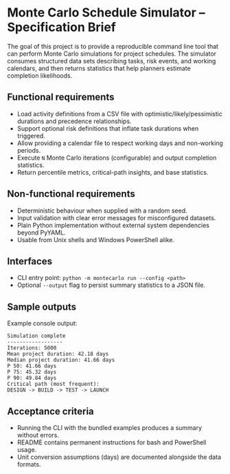 # Monte Carlo Schedule Simulator – Specification Brief

The goal of this project is to provide a reproducible command line tool that can perform Monte Carlo simulations for project schedules. The simulator consumes structured data sets describing tasks, risk events, and working calendars, and then returns statistics that help planners estimate completion likelihoods.

## Functional requirements
- Load activity definitions from a CSV file with optimistic/likely/pessimistic durations and precedence relationships.
- Support optional risk definitions that inflate task durations when triggered.
- Allow providing a calendar file to respect working days and non-working periods.
- Execute `N` Monte Carlo iterations (configurable) and output completion statistics.
- Return percentile metrics, critical-path insights, and base statistics.

## Non-functional requirements
- Deterministic behaviour when supplied with a random seed.
- Input validation with clear error messages for misconfigured datasets.
- Plain Python implementation without external system dependencies beyond PyYAML.
- Usable from Unix shells and Windows PowerShell alike.

## Interfaces
- CLI entry point: `python -m montecarlo run --config <path>`
- Optional `--output` flag to persist summary statistics to a JSON file.

## Sample outputs
Example console output:
```
Simulation complete
------------------
Iterations: 5000
Mean project duration: 42.18 days
Median project duration: 41.66 days
P 50: 41.66 days
P 75: 45.32 days
P 90: 49.84 days
Critical path (most frequent):
DESIGN -> BUILD -> TEST -> LAUNCH
```

## Acceptance criteria
- Running the CLI with the bundled examples produces a summary without errors.
- README contains permanent instructions for bash and PowerShell usage.
- Unit conversion assumptions (days) are documented alongside the data formats.
